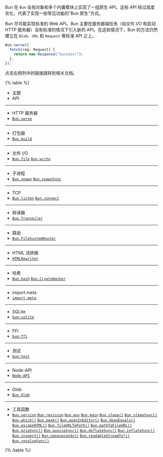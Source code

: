 Bun 在 `Bun` 全局对象和多个内置模块上实现了一组原生 API。这些 API 经过高度优化，代表了实现一些常见功能的"Bun 原生"方式。

Bun 尽可能实现标准的 Web API。Bun 主要在服务器端任务（如文件 I/O 和启动 HTTP 服务器）没有标准的情况下引入新的 API。在这些情况下，Bun 的方法仍然建立在 `Blob`、`URL` 和 `Request` 等标准 API 之上。

```ts
Bun.serve({
  fetch(req: Request) {
    return new Response("Success!");
  },
});
```

点击右侧列中的链接跳转到相关文档。

{% table %}

- 主题
- API

---

- HTTP 服务器
- [`Bun.serve`](https://bun.sh/docs/api/http#bun-serve)

---

- 打包器
- [`Bun.build`](https://bun.sh/docs/bundler)

---

- 文件 I/O
- [`Bun.file`](https://bun.sh/docs/api/file-io#reading-files-bun-file)
  [`Bun.write`](https://bun.sh/docs/api/file-io#writing-files-bun-write)

---

- 子进程
- [`Bun.spawn`](https://bun.sh/docs/api/spawn#spawn-a-process-bun-spawn)
  [`Bun.spawnSync`](https://bun.sh/docs/api/spawn#blocking-api-bun-spawnsync)

---

- TCP
- [`Bun.listen`](https://bun.sh/docs/api/tcp#start-a-server-bun-listen)
  [`Bun.connect`](https://bun.sh/docs/api/tcp#start-a-server-bun-listen)

---

- 转译器
- [`Bun.Transpiler`](https://bun.sh/docs/api/transpiler)

---

- 路由
- [`Bun.FileSystemRouter`](https://bun.sh/docs/api/file-system-router)

---

- HTML 流转换
- [`HTMLRewriter`](https://bun.sh/docs/api/html-rewriter)

---

- 哈希
- [`Bun.hash`](https://bun.sh/docs/api/hashing#bun-hash)
  [`Bun.CryptoHasher`](https://bun.sh/docs/api/hashing#bun-cryptohasher)

---

- import.meta
- [`import.meta`](https://bun.sh/docs/api/import-meta)

---

<!-- - [DNS](https://bun.sh/docs/api/dns)
- `Bun.dns`

--- -->

- SQLite
- [`bun:sqlite`](https://bun.sh/docs/api/sqlite)

---

- FFI
- [`bun:ffi`](https://bun.sh/docs/api/ffi)

---

- 测试
- [`bun:test`](https://bun.sh/docs/cli/test)

---

- Node-API
- [`Node-API`](https://bun.sh/docs/api/node-api)

---

- Glob
- [`Bun.Glob`](https://bun.sh/docs/api/glob)

---

- 工具函数
- [`Bun.version`](https://bun.sh/docs/api/utils#bun-version)
  [`Bun.revision`](https://bun.sh/docs/api/utils#bun-revision)
  [`Bun.env`](https://bun.sh/docs/api/utils#bun-env)
  [`Bun.main`](https://bun.sh/docs/api/utils#bun-main)
  [`Bun.sleep()`](https://bun.sh/docs/api/utils#bun-sleep)
  [`Bun.sleepSync()`](https://bun.sh/docs/api/utils#bun-sleepsync)
  [`Bun.which()`](https://bun.sh/docs/api/utils#bun-which)
  [`Bun.peek()`](https://bun.sh/docs/api/utils#bun-peek)
  [`Bun.openInEditor()`](https://bun.sh/docs/api/utils#bun-openineditor)
  [`Bun.deepEquals()`](https://bun.sh/docs/api/utils#bun-deepequals)
  [`Bun.escapeHTML()`](https://bun.sh/docs/api/utils#bun-escapehtml)
  [`Bun.fileURLToPath()`](https://bun.sh/docs/api/utils#bun-fileurltopath)
  [`Bun.pathToFileURL()`](https://bun.sh/docs/api/utils#bun-pathtofileurl)
  [`Bun.gzipSync()`](https://bun.sh/docs/api/utils#bun-gzipsync)
  [`Bun.gunzipSync()`](https://bun.sh/docs/api/utils#bun-gunzipsync)
  [`Bun.deflateSync()`](https://bun.sh/docs/api/utils#bun-deflatesync)
  [`Bun.inflateSync()`](https://bun.sh/docs/api/utils#bun-inflatesync)
  [`Bun.inspect()`](https://bun.sh/docs/api/utils#bun-inspect)
  [`Bun.nanoseconds()`](https://bun.sh/docs/api/utils#bun-nanoseconds)
  [`Bun.readableStreamTo*()`](https://bun.sh/docs/api/utils#bun-readablestreamto)
  [`Bun.resolveSync()`](https://bun.sh/docs/api/utils#bun-resolvesync)

{% /table %}
